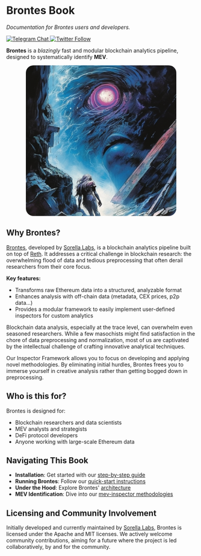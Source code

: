 # Brontes Book

_Documentation for Brontes users and developers._

[![Telegram Chat][tg-badge]][tg-url]<a href="https://twitter.com/SorellaLabs">
<img alt="Twitter Follow" src="https://img.shields.io/twitter/follow/SorellaLabs?style=social">
</a>

**Brontes** is a _blazingly_ fast and modular blockchain analytics pipeline, designed to systematically identify **MEV**.

<div style="text-align: center;">
    <img src="https://raw.githubusercontent.com/0xvanbeethoven/brontes-img/main/Brontes.png" alt="Brontes" style="border-radius: 20px; width: 400px; height: auto;">
</div>

## Why Brontes?

[Brontes](https://github.com/SorellaLabs/brontes), developed by [Sorella Labs](https://twitter.com/Sorellalabs), is a blockchain analytics pipeline built on top of [Reth](https://github.com/paradigmxyz/reth/). It addresses a critical challenge in blockchain research: the overwhelming flood of data and tedious preprocessing that often derail researchers from their core focus.

**Key features:**

- Transforms raw Ethereum data into a structured, analyzable format
- Enhances analysis with off-chain data (metadata, CEX prices, p2p data...)
- Provides a modular framework to easily implement user-defined inspectors for custom analytics

Blockchain data analysis, especially at the trace level, can overwhelm even seasoned researchers. While a few masochists might find satisfaction in the chore of data preprocessing and normalization, most of us are captivated by the intellectual challenge of crafting innovative analytical techniques.

Our Inspector Framework allows you to focus on developing and applying novel methodologies. By eliminating initial hurdles, Brontes frees you to immerse yourself in creative analysis rather than getting bogged down in preprocessing.

## Who is this for?

Brontes is designed for:

- Blockchain researchers and data scientists
- MEV analysts and strategists
- DeFi protocol developers
- Anyone working with large-scale Ethereum data

## Navigating This Book

- **Installation**: Get started with our [step-by-step guide](./installation/installation.md)
- **Running Brontes**: Follow our [quick-start instructions](./run/run_brontes.md)
- **Under the Hood**: Explore Brontes' [architecture](./architecture/intro.md)
- **MEV Identification**: Dive into our [mev-inspector methodologies](./mev_inspectors/intro.md)

## Licensing and Community Involvement

Initially developed and currently maintained by [Sorella Labs](https://twitter.com/Sorellalabs), Brontes is licensed under the Apache and MIT licenses. We actively welcome community contributions, aiming for a future where the project is led collaboratively, by and for the community.

[tg-badge]: https://img.shields.io/endpoint?color=neon&logo=telegram&label=chat&url=https%3A%2F%2Ftg.sumanjay.workers.dev%2Fsorella_brontes
[tg-url]: https://t.me/sorella_brontes
